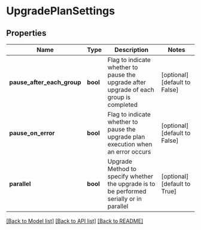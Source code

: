 # UpgradePlanSettings

## Properties
Name | Type | Description | Notes
------------ | ------------- | ------------- | -------------
**pause_after_each_group** | **bool** | Flag to indicate whether to pause the upgrade after upgrade of each group is completed | [optional] [default to False]
**pause_on_error** | **bool** | Flag to indicate whether to pause the upgrade plan execution when an error occurs | [optional] [default to False]
**parallel** | **bool** | Upgrade Method to specify whether the upgrade is to be performed serially or in parallel | [optional] [default to True]

[[Back to Model list]](../README.md#documentation-for-models) [[Back to API list]](../README.md#documentation-for-api-endpoints) [[Back to README]](../README.md)

